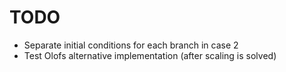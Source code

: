 # TODO

- Separate initial conditions for each branch in case 2
- Test Olofs alternative implementation (after scaling is solved)